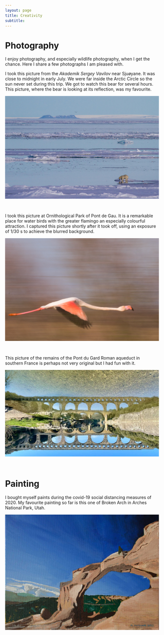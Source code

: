 ```yaml
---
layout: page
title: Creativity
subtitle: 
---
```


# Photography

I enjoy photography, and especially wildlife photography, when I get the chance. Here I share a few photographs I am pleased with.

I took this picture from the _Akademik Sergey Vavilov_ near Sjuøyane. It was close to midnight in early July. We were far inside the Arctic Circle so the sun never set during this trip. We got to watch this bear for several hours. This picture, where the bear is looking at its reflection, was my favourite. 

<img style="padding: 0px 0px 30px 0px;" width="600" class="center" src="https://github.com/markgpritchard/markgpritchard.github.io/blob/master/assets/img/ReflectionBear.jpg?raw=true" alt="Photograph of a polar bear looking at its reflection"/>

I took this picture at Ornithological Park of Pont de Gau. It is a remarkable place for water birds with the greater flamingo an especially colourful attraction. I captured this picture shortly after it took off, using an exposure of 1/30&nbsp;s to achieve the blurred background.

<img style="padding: 0px 0px 30px 0px;" width="600" class="center" src="https://github.com/markgpritchard/markgpritchard.github.io/blob/master/assets/img/flamingo.jpg?raw=true" alt="Photograph of a flamingo flying"/>

This picture of the remains of the Pont du Gard Roman aqueduct in southern France is perhaps not very original but I had fun with it.

<img style="padding: 0px 0px 30px 0px;" width="600" class="center" src="https://github.com/markgpritchard/markgpritchard.github.io/blob/master/assets/img/pontdugard.jpg?raw=true" alt="Pont du Gard Roman aqueduct"/>

# Painting

I bought myself paints during the covid-19 social distancing measures of 2020. My favourite painting so far is this one of Broken Arch in Arches National Park, Utah.

<img style="padding: 0px 0px 30px 0px;" width="600" class="center" src="https://github.com/markgpritchard/markgpritchard.github.io/blob/master/assets/img/brokenarch.jpg?raw=true" alt="Acrylic painting of Broken Arch, Utah"/>
